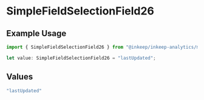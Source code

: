 # SimpleFieldSelectionField26

## Example Usage

```typescript
import { SimpleFieldSelectionField26 } from "@inkeep/inkeep-analytics/models/components";

let value: SimpleFieldSelectionField26 = "lastUpdated";
```

## Values

```typescript
"lastUpdated"
```